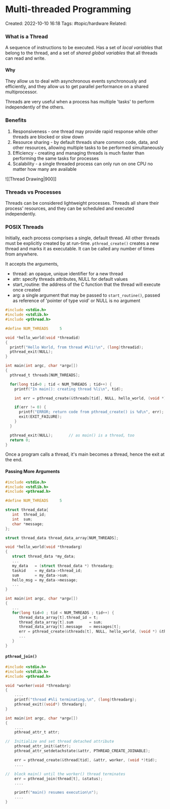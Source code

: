 # Multi-threaded Programming
Created: 2022-10-10 16:18
Tags: #topic/hardware 
Related: 

### What is a Thread
A sequence of instructions to be executed.
Has a set of *local variables* that belong to the thread, and a set of *shared global variables* that all threads can read and write.

#### Why
They allow us to deal with asynchronous events synchronously and efficiently, and they allow us to get parallel performance on a shared multiprocessor.

Threads are very useful when a process has multiple 'tasks' to perform independently of the others.

### Benefits
1. Responsiveness - one thread may provide rapid response while other threads are blocked or slow down
2. Resource sharing - by default threads share common code, data, and other resources, allowing multiple tasks to be performed simultaneously
3. Efficiency - creating and managing threads is much faster than performing the same tasks for processes
4. Scalability - a single threaded process can only run on one CPU no matter how many are available

![[Thread Drawing|900]]

### Threads vs Processes
Threads can be considered lightweight processes. Threads all share their process' resources, and they can be scheduled and executed independently.

### POSIX Threads
Initially, each process comprises a single, default thread. All other threads must be explicitly created by at run-time. 
`pthread_create()` creates a new thread and marks it as executable. It can be called any number of times from anywhere.

It accepts the arguments,
- thread: an opaque, unique identifier for a new thread
- attr: specify threads attributes, NULL for default values
- start_routine: the address of the C function that the thread will execute once created
- arg: a single argument that may be passed to `start_routine()`, passed as reference of 'pointer of type void' or NULL is no argument

```c
#include <stdio.h>
#include <stdlib.h>
#include <pthread.h>

#define NUM_THREADS     5

void *hello_world(void *threadid)
{
  printf("Hello World, from thread #%li!\n", (long)threadid);
  pthread_exit(NULL);
}

int main(int argc, char *argv[])
{
  pthread_t threads[NUM_THREADS];

  for(long tid=0 ; tid < NUM_THREADS ; tid++) {
    printf("In main(): creating thread %li\n", tid);

    int err = pthread_create(&threads[tid], NULL, hello_world, (void *)tid);

    if(err != 0) {
      printf("ERROR; return code from pthread_create() is %d\n", err);
      exit(EXIT_FAILURE);
    }
  }

  pthread_exit(NULL);       // as main() is a thread, too
  return 0;
}
```

Once a program calls a thread, it's main becomes a thread, hence the exit at the end.

#### Passing More Arguments
```c
#include <stdio.h>
#include <stdlib.h>
#include <pthread.h>

#define NUM_THREADS     5

struct thread_data{
   int  thread_id;
   int  sum;
   char *message;
};

struct thread_data thread_data_array[NUM_THREADS];

void *hello_world(void *threadarg)
{
   struct thread_data *my_data;
   ...
   my_data   = (struct thread_data *) threadarg;
   taskid    = my_data->thread_id;
   sum       = my_data->sum;
   hello_msg = my_data->message;
   ...
}

int main(int argc, char *argv[])
{
   ...
   for(long tid=0 ; tid < NUM_THREADS ; tid++) {
      thread_data_array[t].thread_id = t;
      thread_data_array[t].sum       = sum;
      thread_data_array[t].message   = messages[t];
      err = pthread_create(&threads[t], NULL, hello_world, (void *) &thread_data_array[t]);
      ...
   }
}
```

#### `pthread_join()`
```c
#include <stdio.h>
#include <stdlib.h>
#include <pthread.h>

void *worker(void *threadarg)
{
    ....
    printf("thread #%li terminating.\n", (long)threadarg);
    pthread_exit((void*) threadarg);
}

int main(int argc, char *argv[])
{
    ....
    pthread_attr_t attr;

//  Initialize and set thread detached attribute
    pthread_attr_init(&attr);
    pthread_attr_setdetachstate(&attr, PTHREAD_CREATE_JOINABLE);  

    err = pthread_create(&thread[tid], &attr, worker, (void *)tid);
    ....

//  block main() until the worker() thread terminates
    err = pthread_join(thread[t], &status);
    ....

    printf("main() resumes execution\n");
    ....
}
```
